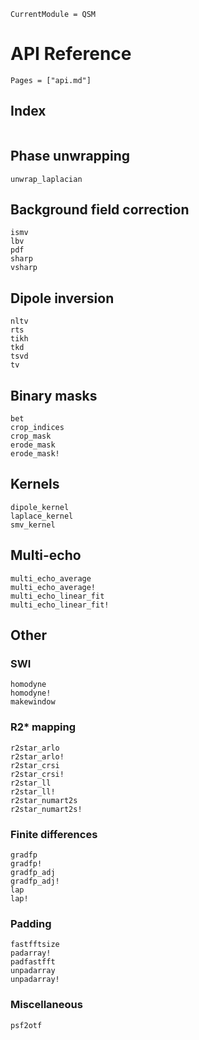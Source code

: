 ```@meta
CurrentModule = QSM
```

# API Reference

```@contents
Pages = ["api.md"]
```

## Index
```@index
```

## Phase unwrapping
```@docs
unwrap_laplacian
```

## Background field correction
```@docs
ismv
lbv
pdf
sharp
vsharp
```

## Dipole inversion
```@docs
nltv
rts
tikh
tkd
tsvd
tv
```

## Binary masks
```@docs
bet
crop_indices
crop_mask
erode_mask
erode_mask!
```

## Kernels
```@docs
dipole_kernel
laplace_kernel
smv_kernel
```

## Multi-echo
```@docs
multi_echo_average
multi_echo_average!
multi_echo_linear_fit
multi_echo_linear_fit!
```

## Other
### SWI
```@docs
homodyne
homodyne!
makewindow
```

### R2* mapping
```@docs
r2star_arlo
r2star_arlo!
r2star_crsi
r2star_crsi!
r2star_ll
r2star_ll!
r2star_numart2s
r2star_numart2s!
```

### Finite differences
```@docs
gradfp
gradfp!
gradfp_adj
gradfp_adj!
lap
lap!
```

### Padding
```@docs
fastfftsize
padarray!
padfastfft
unpadarray
unpadarray!
```

### Miscellaneous
```@docs
psf2otf
```
